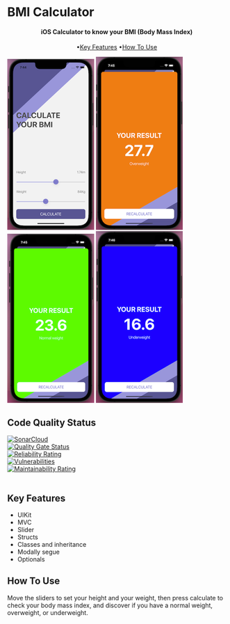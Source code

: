 
#  BMI Calculator

<h4 align="center">iOS Calculator to know your BMI (Body Mass Index)</h4>

<p align="center">
  •<a href="#key-features">Key Features</a>
  •<a href="#how-to-use">How To Use</a> 
</p>

![screenshot](BmiCalculator/Assets.xcassets/Screenshot.png)
![screenshot](BmiCalculator/Assets.xcassets/Screenshot2.png)
![screenshot](BmiCalculator/Assets.xcassets/Screenshot3.png)
![screenshot](BmiCalculator/Assets.xcassets/Screenshot4.png)

## Code Quality Status
[![SonarCloud](https://sonarcloud.io/images/project_badges/sonarcloud-white.svg)](https://sonarcloud.io/summary/new_code?id=oscar-moreno_ApplePie)<br>
[![Quality Gate Status](https://sonarcloud.io/api/project_badges/measure?project=oscar-moreno_Bitcoiner&metric=alert_status)](https://sonarcloud.io/summary/new_code?id=oscar-moreno_ApplePie)<br>
[![Reliability Rating](https://sonarcloud.io/api/project_badges/measure?project=oscar-moreno_Bitcoiner&metric=reliability_rating)](https://sonarcloud.io/summary/new_code?id=oscar-moreno_ApplePie)<br>
[![Vulnerabilities](https://sonarcloud.io/api/project_badges/measure?project=oscar-moreno_Bitcoiner&metric=security_rating)](https://sonarcloud.io/summary/new_code?id=oscar-moreno_ApplePie)<br>
[![Maintainability Rating](https://sonarcloud.io/api/project_badges/measure?project=oscar-moreno_Bitcoiner&metric=sqale_rating)](https://sonarcloud.io/summary/new_code?id=oscar-moreno_ApplePie)<br><br>



## Key Features

* UIKit
* MVC
* Slider
* Structs
* Classes and inheritance
* Modally segue
* Optionals


## How To Use
Move the sliders to set your height and your weight, then press calculate to check your body mass index, and discover if you have a normal weight, overweight, or underweight.